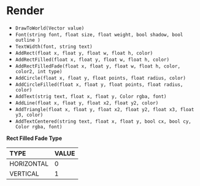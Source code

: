 # Render

* `DrawToWorld(Vector value)`
* `Font(string font, float size, float weight, bool shadow, bool outline )`
* `TextWidth(font, string text)`
* `AddRect(float x, float y, float w, float h, color)`
* `AddRectFilled(float x, float y, float w, float h, color)`
* `AddRectFilledFade(float x, float y, float w, float h, color, color2, int type)`
* `AddCircle(float x, float y, float points, float radius, color)`
* `AddCircleFilled(float x, float y, float points, float radius, color)`
* `AddText(strig text, float x, float y, Color rgba, font)`
* `AddLine(float x, float y, float x2, float y2, color)`
* `AddTriangle(float x, float y, float x2, float y2, float x3, float y3, color)`
* `AddTextCentered(string text, float x, float y, bool cx, bool cy, Color rgba, font)`

**Rect Filled Fade Type**

| **TYPE** | VALUE |
| :--- | :--- |
| HORIZONTAL | 0 |
| VERTICAL | 1 |

